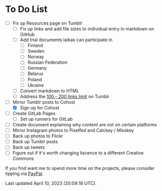 # To Do List
- [ ] Fix up Resources page on Tumblr
  - [ ] Fix up links and add file sizes to individual entry in markdown on GitHub
  - [ ] Add trial documents laikas can participate in
    - [ ] Finland
    - [ ] Sweden
    - [ ] Norway
    - [ ] Russian Federation
    - [ ] Germany
    - [ ] Belarus
    - [ ] Poland
    - [ ] Ukraine
  - [ ] Convert markdown to HTML 
  - [ ] Address the [100 - 200 links limit](https://ghostflowerdreams.tumblr.com/post/172971851062) on Tumblr
- [ ] Mirror Tumblr posts to Cohost
  - [x] Sign up for Cohost
- [ ] Create GitLab Pages
  - [ ] Set up runners for GitLab
- [ ] Create document explaining why content are not on certain platforms
- [ ] Mirror Instagram photos to Pixelfed and Calckey / Misskey
- [ ] Back up photos to Flickr
- [ ] Back up Tumblr posts
- [ ] Back up tweets
- [ ] Figure out if it's worth changing liscence to a different Creative Commons

If you find want me to spend more time on the projects, please consider tipping via [PayPal](https://paypal.me/bglamours).

Last updated April 10, 2023 (20:09:18 UTC).

